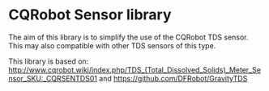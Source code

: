 # CQRobot Sensor library

The aim of this library is to simplify the use of the CQRobot TDS sensor. This may also compatible with other TDS sensors of this type.

This library is based on:
http://www.cqrobot.wiki/index.php/TDS_(Total_Dissolved_Solids)_Meter_Sensor_SKU:_CQRSENTDS01
and
https://github.com/DFRobot/GravityTDS


